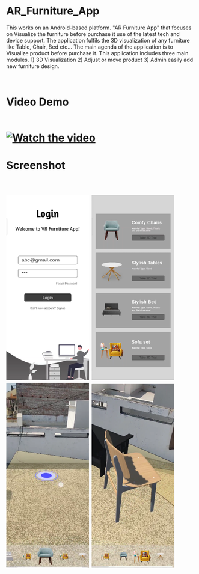 # AR_Furniture_App

This works on an Android-based platform. "AR Furniture App" that focuses on Visualize the furniture before purchase it use of the latest tech and device support. The application fulfils the 3D visualization of any furniture like Table, Chair, Bed etc… The main agenda of the application is to Visualize product before purchase it.  This application includes three main modules. 1) 3D Visualization  2) Adjust or move product 3) Admin easily add new furniture design.

<br/>

<H1>Video Demo 
<br/><br/>


[![Watch the video]()](https://youtu.be/JIKXt7rQke8)

<H1>Screenshot
<br/><br/>
  
<p float="left">
  <img src="https://github.com/manavshah123/AR_Furniture_App/blob/main/op1.png" width="220" />
  <img src="https://github.com/manavshah123/AR_Furniture_App/blob/main/op2.png" width="220" /> 
  <img src="https://github.com/manavshah123/AR_Furniture_App/blob/main/op3.png" width="220" />
  <img src="https://github.com/manavshah123/AR_Furniture_App/blob/main/op4.png" width="220" />
</p>

 
